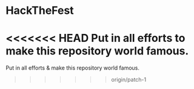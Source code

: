 # HackTheFest

<<<<<<< HEAD
Put in all efforts to make this repository world famous.
=======
Put in all efforts & make this repository world famous.
>>>>>>> origin/patch-1

